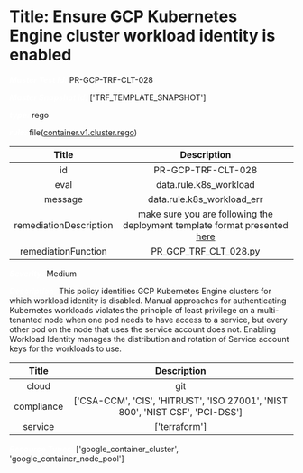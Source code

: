 



# Title: Ensure GCP Kubernetes Engine cluster workload identity is enabled


***<font color="white">Master Test Id:</font>*** PR-GCP-TRF-CLT-028

***<font color="white">Master Snapshot Id:</font>*** ['TRF_TEMPLATE_SNAPSHOT']

***<font color="white">type:</font>*** rego

***<font color="white">rule:</font>*** file([container.v1.cluster.rego])  
  
  
  
  

|Title|Description|
| :---: | :---: |
|id|PR-GCP-TRF-CLT-028|
|eval|data.rule.k8s_workload|
|message|data.rule.k8s_workload_err|
|remediationDescription|make sure you are following the deployment template format presented <a href='https://cloud.google.com/kubernetes-engine/docs/reference/rest/v1/projects.locations.clusters' target='_blank'>here</a> |
|remediationFunction|PR_GCP_TRF_CLT_028.py|


***<font color="white">Severity:</font>*** Medium

***<font color="white">Description:</font>*** This policy identifies GCP Kubernetes Engine clusters for which workload identity is disabled. Manual approaches for authenticating Kubernetes workloads violates the principle of least privilege on a multi-tenanted node when one pod needs to have access to a service, but every other pod on the node that uses the service account does not. Enabling Workload Identity manages the distribution and rotation of Service account keys for the workloads to use.  
  
  

|Title|Description|
| :---: | :---: |
|cloud|git|
|compliance|['CSA-CCM', 'CIS', 'HITRUST', 'ISO 27001', 'NIST 800', 'NIST CSF', 'PCI-DSS']|
|service|['terraform']|


***<font color="white">Resource Types:</font>*** ['google_container_cluster', 'google_container_node_pool']


[container.v1.cluster.rego]: https://github.com/prancer-io/prancer-compliance-test/tree/master/google/terraform/container.v1.cluster.rego
